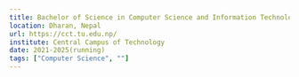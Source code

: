 ```yaml
---
title: Bachelor of Science in Computer Science and Information Technology (BSc. CSIT)
location: Dharan, Nepal
url: https://cct.tu.edu.np/
institute: Central Campus of Technology
date: 2021-2025(running)
tags: ["Computer Science", ""]
---
```

